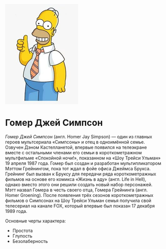 ﻿![Фото](img/homer.jpg)

# Гомер Джей Симпсон

 *Гомер Джей Симпсон* (англ. Homer Jay Simpson) — один из главных героев мультсериала «Симпсоны» и отец в одноимённой семье. 
 Озвучен Дэном Кастелланетой, впервые появился на телеэкране вместе с остальными членами его семьи в короткометражном мультфильме «Спокойной ночи!», показанном на «Шоу Трейси Ульман» 19 апреля 1987 года.
 Гомер был создан и разработан мультипликатором Мэттом Грейнингом, пока тот ждал в фойе офиса Джеймса Брукса. 
 Грейнинг был вызван к Бруксу для передачи ряда короткометражных фильмов на основе его комикса «Жизнь в аду» (англ. Life in Hell), однако вместо этого они решили создать новый набор персонажей. 
 Мэтт назвал Гомера в честь своего отца, Гомера Грейнинга (англ. Homer Groening). 
 После появления трёх сезонов короткометражных фильмов о Симпсонах на Шоу Трейси Ульман семья получила свой телесериал на канале FOX, который впервые был показан 17 декабря 1989 года.

Основные черты характера:
* Простота
* Глупость
* Безолаберность
